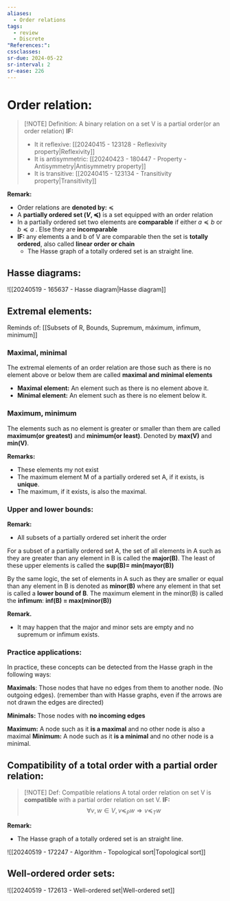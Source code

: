 ```yaml
---
aliases:
  - Order relations
tags:
  - review
  - Discrete
"References:": 
cssclasses:
sr-due: 2024-05-22
sr-interval: 2
sr-ease: 226
---
```

# Order relation: 
> [!NOTE] Definition:
> A binary relation on a set V is a partial order(or an order relation) **IF:**
> + It it reflexive:  [[20240415 - 123128 - Reflexivity property|Reflexivity]]
> + It is antisymmetric: [[20240423 - 180447 - Property -Antisymmetry|Antisymmetry property]]
> + It is transitive: [[20240415 - 123134 - Transitivity property|Transitivity]]

**Remark:**
+ Order relations are **denoted by:** $\preceq$ 
+ A **partially ordered set $(V,\preceq)$** is a set equipped with an order relation
+ In a partially ordered set two elements are **comparable** if either $a \preceq b$ or $b\preceq a$ . Else they are **incomparable**
+ **IF:** any elements a and b of V are comparable then the set is **totally ordered**, also called **linear order or chain**
	+ The Hasse graph of a totally ordered set is an straight line.
## Hasse diagrams: 
![[20240519 - 165637 - Hasse diagram|Hasse diagram]]

## Extremal elements: 
Reminds of: [[Subsets of  R, Bounds, Supremum, máximum, infimum, minimum]]
### Maximal, minimal
The extremal elements of an order relation are those such as there is no element above or below them are called **maximal and minimal elements** 
+ **Maximal element:** An element such as there is no element above it. 
+ **Minimal element:** An element such as there is no element below it. 

### Maximum, minimum
The elements such as no element is greater or smaller than them are called **maximum(or greatest)** and **minimum(or least)**. Denoted by **max(V)** and **min(V)**. 


**Remarks:**
+ These elements my not exist
+ The maximum element M of a partially ordered set A, if it exists, is **unique**. 
+ The maximum, if it exists, is also the maximal.

### Upper and lower bounds: 

**Remark:**
+ All subsets of a partially ordered set inherit the order

For a subset of a partially ordered set A, the set of all elements in A such as they are greater than any element in B is called the **major(B)**. The least of these upper elements is called the **sup(B)= min(mayor(B))**

By the same logic, the set of elements in A such as they are smaller or equal than any element in B is denoted as  **minor(B)** where any element in that set is called a **lower bound of B**. The maximum element in the minor(B) is called the **infimum**: **inf(B) = max(minor(B))**

**Remark.**
+ It may happen that the major and minor sets are empty and no supremum or infimum exists. 

### Practice applications: 
In practice, these concepts can be detected from the Hasse graph in the following ways: 

**Maximals**: Those nodes that have no edges from them to another node. (No outgoing edges). (remember than with Hasse graphs, even if the arrows are not drawn the edges are directed)

**Minimals:** Those nodes with **no incoming edges** 

**Maximum:** A node such as it **is a maximal** and no other node is also a maximal
**Minimum:** A node such as it **is a minimal** and no other node is a minimal.
## Compatibility of a total order with a partial order relation: 


> [!NOTE] Def: Compatible relations 
> A total order relation on set V is **compatible** with a partial order relation on set V. 
> **IF:** 
> $$
> \forall v, w \in V, v\preceq_P w \Rightarrow v \preceq_T w
> $$

**Remark:**
+ The Hasse graph of a totally ordered set is an straight line.


![[20240519 - 172247 - Algorithm - Topological sort|Topological sort]]

## Well-ordered order sets: 
![[20240519 - 172613 - Well-ordered set|Well-ordered set]]